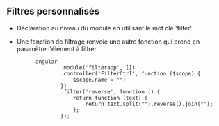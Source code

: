 ## Filtres personnalisés

* Déclaration au niveau du module en utilisant le mot clé 'filter'

* Une fonction de filtrage renvoie une autre fonction qui prend en paramètre l'élément à filtrer

            angular
                    .module('filterapp', [])
                    .controller('FilterCtrl', function ($scope) {
                        $scope.name = "";
                    })
                    .filter('reverse', function () {
                        return function (text) {
                            return text.split("").reverse().join("");
                        };
                    });

